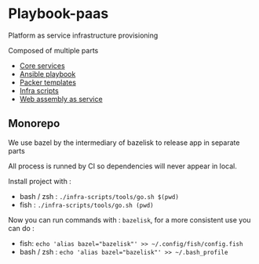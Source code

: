 Playbook-paas
============

Platform as service infrastructure provisioning

Composed of multiple parts

- [Core services](./core)
- [Ansible playbook](./ansible)
- [Packer templates](./packer)
- [Infra scripts](./infra-scripts)
- [Web assembly as service](./waas)

## Monorepo

We use bazel by the intermediary of bazelisk to release app in separate parts

All process is runned by CI so dependencies will never appear in local.

Install project with :
- bash / zsh : `./infra-scripts/tools/go.sh $(pwd)`
- fish : `./infra-scripts/tools/go.sh (pwd)`

Now you can run commands with : `bazelisk`, for a more consistent use you can do :

- fish: `echo 'alias bazel="bazelisk"' >> ~/.config/fish/config.fish`
- bash / zsh : `echo 'alias bazel="bazelisk"' >> ~/.bash_profile`
